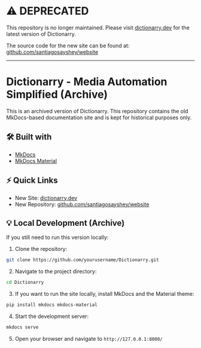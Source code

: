 # ⚠️ DEPRECATED

This repository is no longer maintained. Please visit [dictionarry.dev](https://dictionarry.dev) for the latest version of Dictionarry.

The source code for the new site can be found at: [github.com/santiagosayshey/website](https://github.com/Dictionarry-Hub/website)

---

# Dictionarry - Media Automation Simplified (Archive)

This is an archived version of Dictionarry. This repository contains the old MkDocs-based documentation site and is kept for historical purposes only.

## 🛠 Built with

- [MkDocs](https://www.mkdocs.org/)
- [MkDocs Material](https://squidfunk.github.io/mkdocs-material/)

## ⚡ Quick Links

- New Site: [dictionarry.dev](https://dictionarry.dev)
- New Repository: [github.com/santiagosayshey/website](https://github.com/Dictionarry-Hub/website)

## 💡 Local Development (Archive)

If you still need to run this version locally:

1. Clone the repository:

```bash
git clone https://github.com/yourusername/Dictionarry.git
```

2. Navigate to the project directory:

```bash
cd Dictionarry
```

3. If you want to run the site locally, install MkDocs and the Material theme:

```bash
pip install mkdocs mkdocs-material
```

4. Start the development server:

```bash
mkdocs serve
```

5. Open your browser and navigate to `http://127.0.0.1:8000/`

